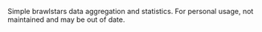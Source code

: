 Simple brawlstars data aggregation and statistics. For personal usage, not
maintained and may be out of date.
